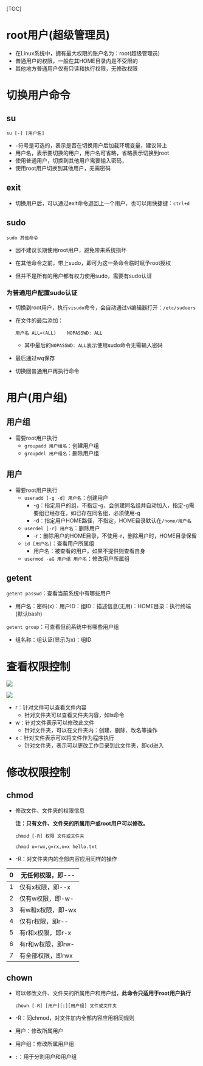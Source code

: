 [TOC]

# root用户(超级管理员)

- 在Linux系统中，拥有最大权限的账户名为：root(超级管理员)
- 普通用户的权限，一般在其HOME目录内是不受限的
- 其他地方普通用户仅有只读和执行权限，无修改权限

# 切换用户命令

## su

`su [-] [用户名]`

- `-`符号是可选的，表示是否在切换用户后加载环境变量，建议带上
- 用户名，表示要切换的用户，用户名可省略，省略表示切换到root
- 使用普通用户，切换到其他用户需要输入密码，
- 使用root用户切换到其他用户，无需密码

## exit

- 切换用户后，可以通过exit命令退回上一个用户，也可以用快捷键：`ctrl+d`

## sudo

`sudo 其他命令`

- 因不建议长期使用root用户，避免带来系统损坏
- 在其他命令之前，带上sudo，即可为这一条命令临时赋予root授权

- 但并不是所有的用户都有权力使用sudo，需要有sudo认证

### 为普通用户配置sudo认证

- 切换到root用户，执行`visudo`命令，会自动通过vi编辑器打开：`/etc/sudoers`

- 在文件的最后添加：

  `用户名 ALL=(ALL)    NOPASSWD: ALL	`

  - 其中最后的`NOPASSWD: ALL`表示使用sudo命令无需输入密码

- 最后通过wq保存

- 切换回普通用户再执行命令

# 用户(用户组)

## 用户组

- 需要root用户执行
  - `groupadd 用户组名`：创建用户组
  - `groupdel 用户组名`：删除用户组

## 用户

- 需要root用户执行
  - `useradd [-g -d] 用户名`：创建用户
    - -g：指定用户的组，不指定-g，会创建同名组并自动加入，指定-g需要组已经存在，如已存在同名组，必须使用-g
    - -d：指定用户HOME路径，不指定，HOME目录默认在`/home/用户名`
  - `userdel [-r] 用户名`：删除用户
    - -r：删除用户的HOME目录，不使用-r，删除用户时，HOME目录保留
  - `id [用户名]`：查看用户所属组
    - 用户名：被查看的用户，如果不提供则查看自身
  - `usermod -aG 用户组 用户名`：修改用户所属组

## getent

`getent passwd`：查看当前系统中有哪些用户

- 用户名：密码(x)：用户ID：组ID：描述信息(无用)：HOME目录：执行终端(默认bash)

`getent group`：可查看但前系统中有哪些用户组

- 组名称：组认证(显示为x)：组ID

# 查看权限控制

![](https://happlay-docs.oss-cn-beijing.aliyuncs.com/docs/Snipaste_2024-05-13_17-55-13.png)

![](https://happlay-docs.oss-cn-beijing.aliyuncs.com/docs/Snipaste_2024-05-13_18-01-26.png)

- r：针对文件可以查看文件内容
  - 针对文件夹可以查看文件夹内容，如ls命令
- w：针对文件表示可以修改此文件
  - 针对文件夹，可以在文件夹内：创建、删除、改名等操作
- x：针对文件表示可以将文件作为程序执行
  - 针对文件夹，表示可以更改工作目录到此文件夹，即cd进入

# 修改权限控制

## chmod

- 修改文件、文件夹的权限信息

  **注：只有文件、文件夹的所属用户或root用户可以修改。**

  `chmod [-R] 权限 文件或文件夹`

  `chmod u=rwx,g=rx,o=x hello.txt`

- -R：对文件夹内的全部内容应用同样的操作

| 0    | 无任何权限，即--- |
| ---- | ----------------- |
| 1    | 仅有x权限，即--x  |
| 2    | 仅有w权限，即-w-  |
| 3    | 有w和x权限，即-wx |
| 4    | 仅有r权限，即r--  |
| 5    | 有r和x权限，即r-x |
| 6    | 有r和w权限，即rw- |
| 7    | 有全部权限，即rwx |

## chown

- 可以修改文件、文件夹的所属用户和用户组，**此命令只适用于root用户执行**

  `chown [-R] [用户][:][用户组] 文件或文件夹`

- -R：同chmod，对文件加内全部内容应用相同规则

- 用户：修改所属用户

- 用户组：修改所属用户组

- `:`：用于分割用户和用户组